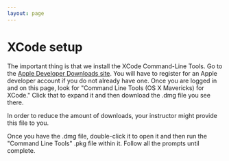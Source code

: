 ```yaml
---
layout: page
---
```


# XCode setup

The important thing is that we install the XCode Command-Line Tools. Go to the
[Apple Developer Downloads site](https://developer.apple.com/downloads/). You
will have to register for an Apple developer account if you do not already have
one. Once you are logged in and on this page, look for "Command Line Tools (OS X
Mavericks) for XCode." Click that to expand it and then download the .dmg file
you see there.

<div class="panel callout radius">In order to reduce the amount of downloads,
your instructor might provide this file to you.</div>

Once you have the .dmg file, double-click it to open it and then run the
"Command Line Tools" .pkg file within it. Follow all the prompts until complete.
